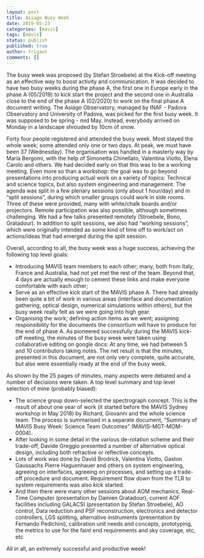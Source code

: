 ```yaml
---
layout: post
title: Asiago Busy Week
date: 2019-05-23
categories: [mavis]
tags: [mavis]
status: publish
published: true
author: frigaut
comments: []
---
```


The busy week was proposed (by Stefan Stroebele) at the Kick-off meeting as an effective way to boost activity and communication. It was decided to have two busy weeks during the phase A, the first one in Europe early in the phase A (05/2019) to kick start the project and the second one in Australia close to the end of the phase A (02/2020) to work on the final phase A document writing. The Asiago Observatory, managed by INAF - Padova Observatory and University of Padova, was picked for the first busy week. It was supposed to be spring - mid May. Instead, everybody arrived on Monday in a landscape shrouded by 10cm of snow.

Forty four people registered and attended the busy week. Most stayed the whole week; some attended only one or two days. At peak, we must have been 37 (Wednesday). The organisation was handled in a masterly way by Maria Bergomi, with the help of Simonetta Chinellato, Valentina Viotto, Elena Carolo and others. We had decided early on that this was to be a working meeting. Even more so than a workshop: the goal was to go beyond presentations into producing actual work on a variety of topics: Technical and science topics, but also system engineering and management. The agenda was split in a few plenary sessions (only about 1 hour/day) and in “split sessions”, during which smaller groups could work in side rooms. Three of these were provided, many with white/chalk boards and/or projectors. Remote participation was also possible, although sometimes challenging. We had a few talks presented remotely (Stroebele, Bono, Gratadour). In addition to split sessions, we also had “working sessions”, which were originally intended as some kind of time off to work/act on actions/ideas that had emerged during the split session. 

Overall, according to all, the busy week was a huge success, achieving the following top level goals:
  - Introducing MAVIS team members to each other; many, both from Italy, France and Australia, had not yet met the rest of the team. Beyond that, 4 days are actually enough to cement these links and make everyone comfortable with each other; 
  - Serve as an effective kick start of the MAVIS phase A. There had already been quite a bit of work in various areas (interface and documentation gathering, optical design, numerical simulations within others), but the busy week really felt as we were going into high gear.
  - Organising the work; defining action items as we went; assigning responsibility for the documents the consortium will have to produce for the end of phase A. As pioneered successfully during the MAVIS kick-off meeting, the minutes of the busy week were taken using collaborative editing on google docs: At any time, we had between 5 and 10 contributors taking notes. The net result is that the minutes, presented in this document, are not only very complete, quite accurate, but also were essentially ready at the end of the busy week. 

As shown by the 25 pages of minutes, many aspects were debated and a number of decisions were taken. A top level summary and top level selection of mine (probably biased):
  - The science group down-selected the spectrograph concept. This is the result of about one year of work (it started before the MAVIS Sydney workshop in May 2018) by Richard, Giovanni and the whole science team. The process is summarised in a separate document, “Summary of MAVIS Busy Week: Science Team Outcomes” (MAVIS-MGT-MOM-0004). 
  - After looking in some detail in the various de-rotation scheme and their trade-off, Davide Greggio presented a number of alternative optical design, including both refractive or reflective concepts. 
  - Lots of work was done by David Brodrick, Valentina Viotto, Gaston Gaussachs Pierre Haguenhauer and others on system engineering, agreeing on interfaces, agreeing on processes, and setting up a trade-off procedure and document. Requirement flow down from the TLR to system requirements was also kick started.
  - And then there were many other sessions about AOM mechanics, Real-Time Computer (presentation by Damien Gratadour), current AOF facilities including GALACSI (presentation by Stefan Stroebele), AO control, Data reduction and PSF reconstruction, electronics and detector controllers, LGS splitting, alternative instruments (presentation by Fernando Pedichini), calibration unit needs and concepts, prototyping, the metrics to use for the faint end requirements and sky coverage, etc, etc

All in all, an extremely successful and productive week!


